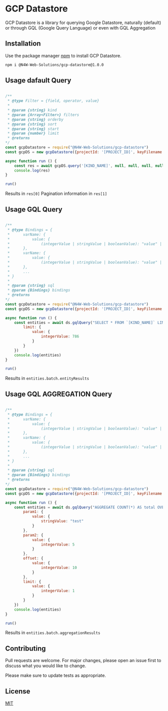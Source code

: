 # GCP Datastore

GCP Datastore is a library for querying Google Datastore, naturally (default) or through GQL (Google Query Language) or even with GQL Aggregation

## Installation

Use the package manager [npm](https://docs.npmjs.com/about-npm) to install GCP Datastore.

```bash
npm i @N4W-Web-Solutions/gcp-datastore@1.0.0
```

## Usage dafault Query

```javascript

/**
 * @type Filter = {field, operator, value}
 * 
 * @param {string} kind 
 * @param {Array<Filter>} filters 
 * @param {string} orderby 
 * @param {string} sort 
 * @param {string} start 
 * @param {number} limit 
 * @returns 
*/
const gcpDatastore = require("@N4W-Web-Solutions/gcp-datastore")
const gcpDS = new gcpDatastore({projectId: '[PROJECT_ID]', keyFilename: '[/PATH/TO/KEYFILE.json]'})

async function run () {
    const res = await gcpDS.query('[KIND_NAME]', null, null, null, null, 1)
    console.log(res)
}

run()

```

Results in ``res[0]``
Pagination information in ``res[1]``

## Usage GQL Query

```javascript

/**
 * @type Bindings = {
 *      varName: {
 *          value: {
 *              (integerValue | stringValue | booleanValue): "value" | 676 | true
 *      },
 *      varName: {
 *          value: {
 *              (integerValue | stringValue | booleanValue): "value" | 676 | true
 *      },
 *      ...
 * }
 * 
 * @param {string} sql 
 * @param {Bindings} bindings
 * @returns 
*/
const gcpDatastore = require("@N4W-Web-Solutions/gcp-datastore")
const gcpDS = new gcpDatastore({projectId: '[PROJECT_ID]', keyFilename: '[/PATH/TO/KEYFILE.json]'})

async function run () {
    const entities = await ds.gqlQuery("SELECT * FROM `[KIND_NAME]` LIMIT @limit", {
        limit: {
            value: {
                integerValue: 786
            }
        }
    })
    console.log(entities)
}

run()

```

Results in ``entities.batch.entityResults``

## Usage GQL AGGREGATION Query

```javascript

/**
 * @type Bindings = {
 *      varName: {
 *          value: {
 *              (integerValue | stringValue | booleanValue): "value" | 676 | true
 *      },
 *      varName: {
 *          value: {
 *              (integerValue | stringValue | booleanValue): "value" | 676 | true
 *      },
 *      ...
 * }
 * 
 * @param {string} sql 
 * @param {Bindings} bindings
 * @returns 
*/
const gcpDatastore = require("@N4W-Web-Solutions/gcp-datastore")
const gcpDS = new gcpDatastore({projectId: '[PROJECT_ID]', keyFilename: '[/PATH/TO/KEYFILE.json]'})

async function run () {
    const entities = await ds.gqlQuery("AGGREGATE COUNT(*) AS total OVER (SELECT * FROM `[KIND_NAME]` WHERE param1 = @param1 AND param2 = @param2 LIMIT @limit OFFSET @offset)", {
        param1: {
            value: {
                stringValue: "test"
            }
        },
        param2: {
            value: {
                integerValue: 5
            }
        },
        offset: {
            value: {
                integerValue: 10
            }
        },
        limit: {
            value: {
                integerValue: 1
            }
        }
    })
    console.log(entities)
}

run()

```

Results in ``entities.batch.aggregationResults``


## Contributing

Pull requests are welcome. For major changes, please open an issue first
to discuss what you would like to change.

Please make sure to update tests as appropriate.

## License

[MIT](https://choosealicense.com/licenses/mit/)
